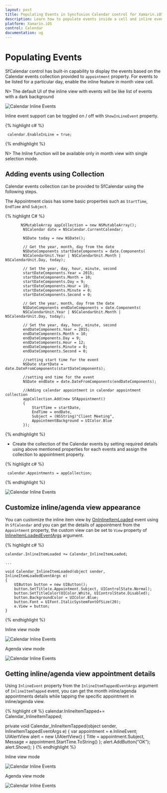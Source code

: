 ```yaml
---
layout: post
title: Populating Events in Syncfusion Calendar control for Xamarin.iOS
description: Learn how to populate events inside a cell and inline events descriptions
platform: Xamarin.iOS
control: Calendar
documentation: ug
---
```


# Populating Events

SfCalendar control has built-in capability to display the events based on the Calendar events collection provided to `appointment` property. For events to be listed for a particular day, enable the inline feature in month view cell.

N> The default UI of the inline view with events will be like list of events with a dark background

![Calendar Inline Events](images/inline_events.png)                                        


Inline event support can be toggled on / off with `ShowInLineEvent` property.

{% highlight c# %}

	 calendar.EnableInLine = true;

{% endhighlight %}

N> The Inline function will be available only in month view with single selection mode.

## Adding events using Collection

Calendar events collection can be provided to SfCalendar using the following steps.

The Appointment class has some basic properties such as `StartTime`, `EndTime` and `Subject`.

{% highlight C# %}
		   
		   NSMutableArray appCollection = new NSMutableArray();
            NSCalendar date = NSCalendar.CurrentCalendar;

            NSDate today = new NSDate();

            // Get the year, month, day from the date
            NSDateComponents startDateComponents = date.Components(
            NSCalendarUnit.Year | NSCalendarUnit.Month | NSCalendarUnit.Day, today);

            // Set the year, day, hour, minute, second
            startDateComponents.Year = 2015;
            startDateComponents.Month = 10;
            startDateComponents.Day = 9;
            startDateComponents.Hour = 10;
            startDateComponents.Minute = 0;
            startDateComponents.Second = 0;

            // Get the year, month, day from the date
            NSDateComponents endDateComponents = date.Components(
            NSCalendarUnit.Year | NSCalendarUnit.Month | NSCalendarUnit.Day, today);

            // Set the year, day, hour, minute, second
            endDateComponents.Year = 2015;
            endDateComponents.Month = 10;
            endDateComponents.Day = 9;
            endDateComponents.Hour = 12;
            endDateComponents.Minute = 0;
            endDateComponents.Second = 0;

            //setting start time for the event
            NSDate startDate = date.DateFromComponents(startDateComponents);

            //setting end time for the event
            NSDate endDate = date.DateFromComponents(endDateComponents);

            //Adding calendar appointment in calendar appointment collection 
            appCollection.Add(new SFAppointment()
            {
                StartTime = startDate,
                EndTime = endDate,
                Subject = (NSString)"Client Meeting",
                AppointmentBackground = UIColor.Blue
            });

		   
{% endhighlight %}

* Create the collection of the Calendar events by setting required details using above mentioned properties for each events and assign the collection to appointment property.

{% highlight c# %}

	 calendar.Appointments = appCollection;
	
{% endhighlight %}

![Calendar Inline Events](images/inline_event.png)        

## Customize inline/agenda view appearance
You can customize the inline item view by [OnInlineItemLoaded](https://help.syncfusion.com/cr/cref_files/xamarin-iOS/Syncfusion.SfCalendar.iOS~Syncfusion.SfCalendar.iOS.SFCalendar~InlineItemLoaded_EV.html) event using in `SfCalendar` and you can get the details of appointment from the `Appointment` property, the custom view can be set to `View` property of [InlineItemLoadedEventArgs](https://help.syncfusion.com/cr/cref_files/xamarin-iOS/Syncfusion.SfCalendar.iOS~Syncfusion.SfCalendar.iOS.InlineItemLoadedEventArgs_members.html) argument.

{% highlight c# %}

    calendar.InlineItemLoaded += Calendar_InlineItemLoaded; 

    ...

    void Calendar_InlineItemLoaded(object sender, InlineItemLoadedEventArgs e)
    {
        UIButton button = new UIButton();
        button.SetTitle(e.Appointment.Subject, UIControlState.Normal);
        button.SetTitleColor(UIColor.White, UIControlState.Disabled);
        button.BackgroundColor = UIColor.Blue;
        button.Font = UIFont.ItalicSystemFontOfSize(20);
        e.View = button;
    } 
{% endhighlight %}

Inline view mode

![Calendar Inline Events](images/Xamarin.iOS-Calendar-Inlineitemcustomview.png)

Agenda view mode

![Calendar Inline Events](images/Xamarin.iOS-Calendar-Agendaitemcustomview.png)

## Getting inline/agenda view appointment details

Using  `InlineEvent` property from the `InlineItemTappedEventArgs` argument of `InlineItemTapped` event, you can get the month inline/agenda appointments details while tapping the specific appointment in inline/agenda view.

{% highlight c# %}
calendar.InlineItemTapped+= Calendar_InlineItemTapped; 

private void Calendar_InlineItemTapped(object sender, InlineItemTappedEventArgs e)
{
    var appointment = e.InlineEvent;
    UIAlertView alert = new UIAlertView()
    {
        Title = appointment.Subject,
        Message = appointment.StartTime.ToString()
    };
    alert.AddButton("OK");
    alert.Show(); 
} 
{% endhighlight %}
                                
Inline view mode

![Calendar Inline Events](images/Xamarin.iOS-Calendar-Inlineitemtapped.png)

Agenda view mode

![Calendar Inline Events](images/Xamarin.iOS-Calendar-Agendaitemtapped.png)

